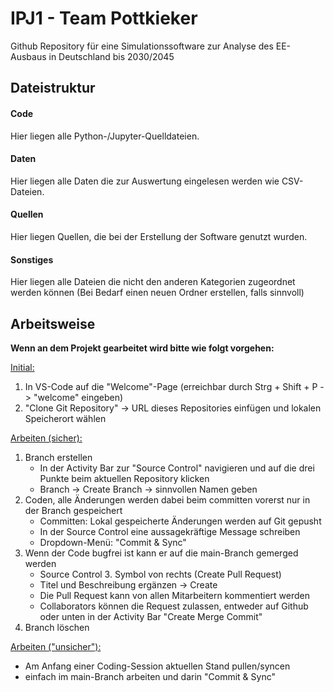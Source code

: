 # IPJ1 - Team Pottkieker

Github Repository für eine Simulationssoftware zur Analyse des EE-Ausbaus in Deutschland bis 2030/2045

## Dateistruktur

#### Code

Hier liegen alle Python-/Jupyter-Quelldateien.

#### Daten

Hier liegen alle Daten die zur Auswertung eingelesen werden wie CSV-Dateien.

#### Quellen

Hier liegen Quellen, die bei der Erstellung der Software genutzt wurden.

#### Sonstiges

Hier liegen alle Dateien die nicht den anderen Kategorien zugeordnet werden können (Bei Bedarf einen neuen Ordner erstellen, falls sinnvoll)

## Arbeitsweise

**Wenn an dem Projekt gearbeitet wird bitte wie folgt vorgehen:**

<ins>Initial:</ins>
1. In VS-Code auf die "Welcome"-Page (erreichbar durch Strg + Shift + P -> "welcome" eingeben)
2. "Clone Git Repository" -> URL dieses Repositories einfügen und lokalen Speicherort wählen

<ins>Arbeiten (sicher):</ins>
1. Branch erstellen
    * In der Activity Bar zur "Source Control" navigieren und auf die drei Punkte beim aktuellen Repository klicken
    * Branch -> Create Branch -> sinnvollen Namen geben
2. Coden, alle Änderungen werden dabei beim committen vorerst nur in der Branch gespeichert
    * Committen: Lokal gespeicherte Änderungen werden auf Git gepusht
    * In der Source Control eine aussagekräftige Message schreiben
    * Dropdown-Menü: "Commit & Sync"
3. Wenn der Code bugfrei ist kann er auf die main-Branch gemerged werden
    * Source Control 3. Symbol von rechts (Create Pull Request)
    * Titel und Beschreibung ergänzen -> Create
    * Die Pull Request kann von allen Mitarbeitern kommentiert werden
    * Collaborators können die Request zulassen, entweder auf Github oder unten in der Activity Bar "Create Merge Commit"
4. Branch löschen

<ins>Arbeiten ("unsicher"):</ins>
* Am Anfang einer Coding-Session aktuellen Stand pullen/syncen
* einfach im main-Branch arbeiten und darin "Commit & Sync" 

